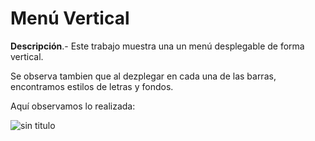 # Menú Vertical

**Descripción**.- Este trabajo muestra una un menú desplegable de forma vertical.

Se observa tambien que al dezplegar en cada una de las barras, encontramos estilos de letras y fondos.

Aquí observamos lo realizada:

![sin titulo](https://fotos.subefotos.com/3b523ebdaaa3e207adb555eaa26b8351o.gif)
